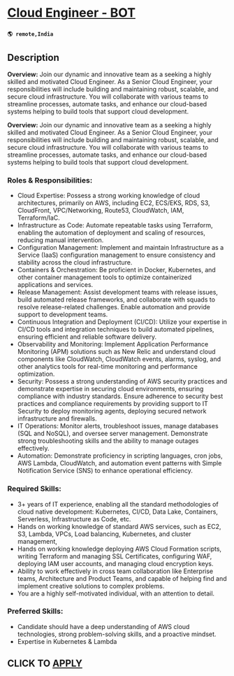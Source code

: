 # [Cloud Engineer - BOT](https://www.remotewlb.com/apply/cloud-engineer-bot)  
###  
#### `🌎 remote,India`  

## Description

 **Overview:** Join our dynamic and innovative team as a seeking a highly skilled and motivated Cloud Engineer. As a Senior Cloud Engineer, your responsibilities will include building and maintaining robust, scalable, and secure cloud infrastructure. You will collaborate with various teams to streamline processes, automate tasks, and enhance our cloud-based systems helping to build tools that support cloud development.

  

 **Overview:** Join our dynamic and innovative team as a seeking a highly skilled and motivated Cloud Engineer. As a Senior Cloud Engineer, your responsibilities will include building and maintaining robust, scalable, and secure cloud infrastructure. You will collaborate with various teams to streamline processes, automate tasks, and enhance our cloud-based systems helping to build tools that support cloud development.

  

### Roles & Responsibilities:

* Cloud Expertise: Possess a strong working knowledge of cloud architectures, primarily on AWS, including EC2, ECS/EKS, RDS, S3, CloudFront, VPC/Networking, Route53, CloudWatch, IAM, Terraform/IaC. 
* Infrastructure as Code: Automate repeatable tasks using Terraform, enabling the automation of deployment and scaling of resources, reducing manual intervention.
* Configuration Management: Implement and maintain Infrastructure as a Service (IaaS) configuration management to ensure consistency and stability across the cloud infrastructure.
* Containers & Orchestration: Be proficient in Docker, Kubernetes, and other container management tools to optimize containerized applications and services.
* Release Management: Assist development teams with release issues, build automated release frameworks, and collaborate with squads to resolve release-related challenges. Enable automation and provide support to development teams.
* Continuous Integration and Deployment (CI/CD): Utilize your expertise in CI/CD tools and integration techniques to build automated pipelines, ensuring efficient and reliable software delivery.
* Observability and Monitoring: Implement Application Performance Monitoring (APM) solutions such as New Relic and understand cloud components like CloudWatch, CloudWatch events, alarms, syslog, and other analytics tools for real-time monitoring and performance optimization.
* Security: Possess a strong understanding of AWS security practices and demonstrate expertise in securing cloud environments, ensuring compliance with industry standards. Ensure adherence to security best practices and compliance requirements by providing support to IT Security to deploy monitoring agents, deploying secured network infrastructure and firewalls.
* IT Operations: Monitor alerts, troubleshoot issues, manage databases (SQL and NoSQL), and oversee server management. Demonstrate strong troubleshooting skills and the ability to manage outages effectively.
* Automation: Demonstrate proficiency in scripting languages, cron jobs, AWS Lambda, CloudWatch, and automation event patterns with Simple Notification Service (SNS) to enhance operational efficiency.

  

### Required Skills:

* 3+ years of IT experience, enabling all the standard methodologies of cloud native development: Kubernetes, CI/CD, Data Lake, Containers, Serverless, Infrastructure as Code, etc.
* Hands on working knowledge of standard AWS services, such as EC2, S3, Lambda, VPCs, Load balancing, Kubernetes, and cluster management,
* Hands on working knowledge deploying AWS Cloud Formation scripts, writing Terraform and managing SSL Certificates, configuring WAF, deploying IAM user accounts, and managing cloud encryption keys.
* Ability to work effectively in cross team collaboration like Enterprise teams, Architecture and Product Teams, and capable of helping find and implement creative solutions to complex problems.
* You are a highly self-motivated individual, with an attention to detail.

  

### Preferred Skills:

* Candidate should have a deep understanding of AWS cloud technologies, strong problem-solving skills, and a proactive mindset.
* Expertise in Kubernetes & Lambda

  

  
## CLICK TO [APPLY](https://www.remotewlb.com/apply/cloud-engineer-bot)

